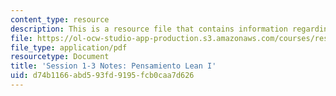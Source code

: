 ```yaml
---
content_type: resource
description: This is a resource file that contains information regarding session 1-3.
file: https://ol-ocw-studio-app-production.s3.amazonaws.com/courses/res-16-001-lean-enterprise-en-espanol-january-iap-2012/d74b1166abd593fd9195fcb0caa7d626_MITRES_16_001IAP12_1-3_Lp1.pdf
file_type: application/pdf
resourcetype: Document
title: 'Session 1-3 Notes: Pensamiento Lean I'
uid: d74b1166-abd5-93fd-9195-fcb0caa7d626
---
```

